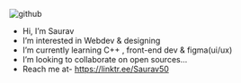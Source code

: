 ![github](https://user-images.githubusercontent.com/98273408/192706071-847c275d-4539-43dc-8eab-483872451320.png)

-  Hi, I’m Saurav
-  I’m interested in Webdev & designing
-  I’m currently learning C++ , front-end dev & figma(ui/ux)
-  I’m looking to collaborate on open sources...
-  Reach me at- https://linktr.ee/Saurav50


<!---
Saurav50/Saurav50 is a ✨ special ✨ repository because its `README.md` (this file) appears on your GitHub profile.
You can click the Preview link to take a look at your changes.
--->


